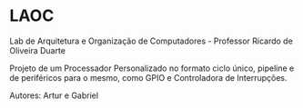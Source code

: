 # LAOC
Lab de Arquitetura e Organização de Computadores - Professor Ricardo de Oliveira Duarte

Projeto de um Processador Personalizado no formato ciclo único, pipeline e de periféricos para o mesmo, como GPIO e Controladora de Interrupções.

Autores: Artur e Gabriel
